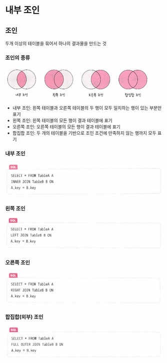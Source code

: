 # 내부 조인

## 조인

두개 이상의 테이블을 묶어서 하나의 결과물을 만드는 것

### 조인의 종류

![alt text](./images/52-join.png)

- 내부 조인: 왼쪽 테이블과 오른쪽 테이블의 두 행이 모두 일치하는 행이 있는 부분만 표기
- 왼쪽 조인: 왼쪽 테이블의 모든 행이 결과 테이블에 표기
- 오른쪽 조인: 오른쪽 테이블의 모든 행이 결과 테이블에 표기
- 합집합 조인: 두 개의 테이블을 기반으로 조인 조건에 만족하지 않는 행까지 모두 표기

### 내부 조인

![alt text](./images/52-inner-join.png)

### 왼쪽 조인

![alt text](./images/52.left-join.png)

### 오른쪽 조인

![alt text](./images/52.right-join.png)

### 합집합(외부) 조인

![alt text](./images/52.outer-join.png)
